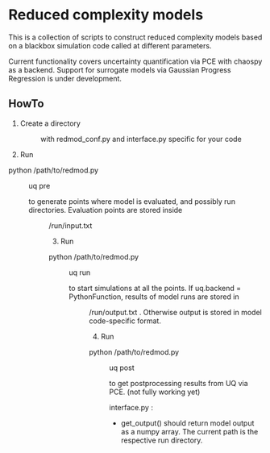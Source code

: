 # Reduced complexity models 

This is a collection of scripts to construct reduced complexity models
based on a blackbox simulation code called at different parameters.

Current functionality covers uncertainty quantification via PCE with 
chaospy as a backend. Support for surrogate models via Gaussian Progress 
Regression is under development.


## HowTo

1) Create a directory <dir> with redmod_conf.py and interface.py specific for your code
2) Run 
  
  python /path/to/redmod.py <dir> uq pre
  
  to generate points where model is evaluated, and possibly run directories.
  Evaluation points are stored inside <dir>/run/input.txt
  
3) Run

  python /path/to/redmod.py <dir> uq run
  
  to start simulations at all the points. If uq.backend = PythonFunction, results
  of model runs are stored in <dir>/run/output.txt . Otherwise output is stored
  in model code-specific format.
  
4) Run 

  python /path/to/redmod.py <dir> uq post
  
  to get postprocessing results from UQ via PCE.
  (not fully working yet)
  
  
interface.py :

* get_output() should return model output as a numpy array. The current path is the 
  respective run directory.
  